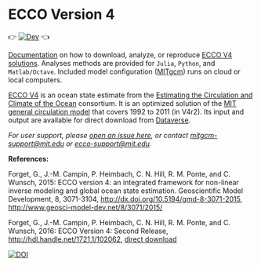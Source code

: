 # ECCO Version 4

👉 [![Dev](https://img.shields.io/badge/documentation-blue.svg)](https://readthedocs.org/projects/eccov4/badge/?version=latest) 👈

[Documentation](http://eccov4.readthedocs.io/en/latest/) on how to download, analyze, or reproduce [ECCO V4 solutions](http://dx.doi.org/10.5194/gmd-8-3071-2015). Analyses methods are provided for `Julia`, `Python`, and `Matlab/Octave`. Included model configuration ([MITgcm](http://mitgcm.org/)) runs on cloud or local computers.

[Estimating the Circulation and Climate of the Ocean]: https://ecco-group.org
[MIT general circulation model]: http://mitgcm.org/
[Dataverse]: https://dataverse.harvard.edu/dataverse/ECCOv4r2
[direct download]: https://dspace.mit.edu/bitstream/handle/1721.1/102062/standardAnalysis.pdf

[ECCO V4](http://www.geosci-model-dev.net/8/3071/2015/) is an ocean state estimate from the [Estimating the Circulation and Climate of the Ocean][] consortium. It is an optimized solution of the [MIT general circulation model][] that covers 1992 to 2011 (in V4r2). Its input and output are available for direct download from [Dataverse][]. 

_For user support, please [open an issue here](https://github.com/gaelforget/ECCOv4/issues), or contact <mitgcm-support@mit.edu> or <ecco-support@mit.edu>._

**References:**

Forget, G., J.-M. Campin, P. Heimbach, C. N. Hill, R. M. Ponte, and C. Wunsch, 2015: ECCO version 4: an integrated framework for non-linear inverse modeling and global ocean state estimation. Geoscientific Model Development, 8, 3071-3104, <http://dx.doi.org/10.5194/gmd-8-3071-2015>, <http://www.geosci-model-dev.net/8/3071/2015/>

Forget, G., J.-M. Campin, P. Heimbach, C. N. Hill, R. M. Ponte, and C. Wunsch, 2016: ECCO Version 4: Second Release, <http://hdl.handle.net/1721.1/102062>, [direct download][]

[![DOI](https://zenodo.org/badge/76184688.svg)](https://zenodo.org/badge/latestdoi/76184688)

